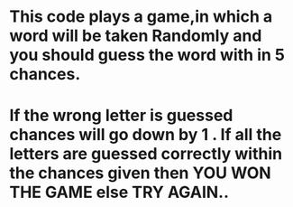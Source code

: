 #   This code plays a game,in which a word will be taken Randomly and you should guess the word with in 5 chances.<br>
#  If the wrong letter is guessed chances will go down by 1 . If all the letters are guessed  correctly within the chances given then YOU WON THE GAME else TRY AGAIN..
